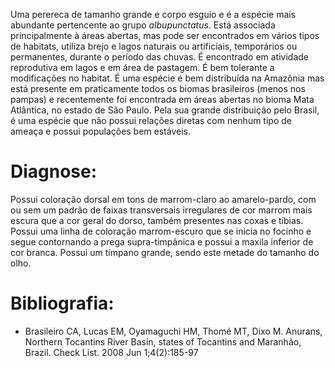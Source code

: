 ﻿Uma perereca de tamanho grande e corpo esguio e é a espécie mais abundante pertencente ao grupo *albupunctatus*. Está associada principalmente à áreas abertas, mas pode ser encontrados em vários tipos de habitats, utiliza brejo e lagos naturais ou artificiais, temporários ou permanentes, durante o período das chuvas. É encontrado em atividade reprodutiva em lagos e em área de pastagem. É bem tolerante a modificações no habitat. 
É uma espécie é bem distribuída na Amazônia mas está presente em praticamente todos os biomas brasileiros (menos nos pampas) e recentemente foi encontrada em áreas abertas no bioma Mata Atlântica, no estado de São Paulo. Pela sua grande distribuição pelo Brasil, é uma espécie que não possui relações diretas com nenhum tipo de ameaça e possui populações bem estáveis.


# Diagnose:
Possui coloração dorsal em tons de marrom-claro ao amarelo-pardo, com ou sem um padrão de faixas transversais irregulares de cor marrom mais escura que a cor geral do dorso, também presentes nas coxas e tíbias. Possui uma linha de coloração marrom-escuro que se inicia no focinho e segue contornando a prega supra-timpânica e possui a maxila inferior de cor branca. Possui um tímpano grande, sendo este metade do tamanho do olho.


# Bibliografia:
* Brasileiro CA, Lucas EM, Oyamaguchi HM, Thomé MT, Dixo M. Anurans, Northern Tocantins River Basin, states of Tocantins and Maranhão, Brazil. Check List. 2008 Jun 1;4(2):185-97